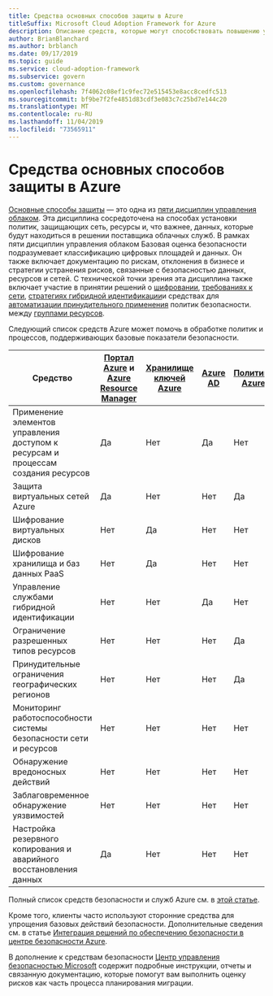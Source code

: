 ```yaml
---
title: Средства основных способов защиты в Azure
titleSuffix: Microsoft Cloud Adoption Framework for Azure
description: Описание средств, которые могут способствовать повышению уровня безопасности в Azure.
author: BrianBlanchard
ms.author: brblanch
ms.date: 09/17/2019
ms.topic: guide
ms.service: cloud-adoption-framework
ms.subservice: govern
ms.custom: governance
ms.openlocfilehash: 7f4062c08ef1c9fec72e515453e8acc8cedfc513
ms.sourcegitcommit: bf9be7f2fe4851d83cdf3e083c7c25bd7e144c20
ms.translationtype: MT
ms.contentlocale: ru-RU
ms.lasthandoff: 11/04/2019
ms.locfileid: "73565911"
---
```

# <a name="security-baseline-tools-in-azure"></a>Средства основных способов защиты в Azure

[Основные способы защиты](./index.md) — это одна из [пяти дисциплин управления облаком](../governance-disciplines.md). Эта дисциплина сосредоточена на способах установки политик, защищающих сеть, ресурсы и, что важнее, данных, которые будут находиться в решении поставщика облачных служб. В рамках пяти дисциплин управления облаком Базовая оценка безопасности подразумевает классификацию цифровых площадей и данных. Он также включает документацию по рискам, отклонения в бизнесе и стратегии устранения рисков, связанные с безопасностью данных, ресурсов и сетей. С технической точки зрения эта дисциплина также включает участие в принятии решений о [шифровании](../../decision-guides/encryption/index.md), [требованиях к сети](../../decision-guides/software-defined-network/index.md), [стратегиях гибридной идентификации](../../decision-guides/identity/index.md)и средствах для [автоматизации принудительного применения](../../decision-guides/policy-enforcement/index.md) политик безопасности. между [группами ресурсов](../../decision-guides/resource-consistency/index.md).

Следующий список средств Azure может помочь в обработке политик и процессов, поддерживающих базовые показатели безопасности.

| Средство | [Портал Azure](https://azure.microsoft.com/features/azure-portal) и [Azure Resource Manager](https://docs.microsoft.com/azure/azure-resource-manager/resource-group-overview)  | [Хранилище ключей Azure](https://docs.microsoft.com/azure/key-vault)  | [Azure AD](https://docs.microsoft.com/azure/active-directory/fundamentals/active-directory-whatis) | [Политика Azure](https://docs.microsoft.com/azure/governance/policy/overview) | [Центр безопасности Azure](https://docs.microsoft.com/azure/security-center/security-center-intro) | [Azure Monitor](https://docs.microsoft.com/azure/azure-monitor/overview) |
|------------------------------------------------------------|---------------------------------|-----------------|----------|--------------|-----------------------|---------------|
| Применение элементов управления доступом к ресурсам и процессам создания ресурсов   | Да                             | Нет              | Да      | Нет           | Нет                    | Нет            |
| Защита виртуальных сетей Azure                                    | Да                             | Нет              | Нет       | Да          | Нет                    | Нет            |
| Шифрование виртуальных дисков                                     | Нет                              | Да             | Нет       | Нет           | Нет                    | Нет            |
| Шифрование хранилища и баз данных PaaS                         | Нет                              | Да             | Нет       | Нет           | Нет                    | Нет            |
| Управление службами гибридной идентификации                            | Нет                              | Нет              | Да      | Нет           | Нет                    | Нет            |
| Ограничение разрешенных типов ресурсов                         | Нет                              | Нет              | Нет       | Да          | Нет                    | Нет            |
| Принудительные ограничения географических регионов                          | Нет                              | Нет              | Нет       | Да          | Нет                    | Нет            |
| Мониторинг работоспособности системы безопасности сети и ресурсов          | Нет                              | Нет              | Нет       | Нет           | Да                   | Да           |
| Обнаружение вредоносных действий                                  | Нет                              | Нет              | Нет       | Нет           | Да                   | Да           |
| Заблаговременное обнаружение уязвимостей                        | Нет                              | Нет              | Нет       | Нет           | Да                   | Нет            |
| Настройка резервного копирования и аварийного восстановления данных                     | Да                             | Нет              | Нет       | Нет           | Нет                    | Нет            |

Полный список средств безопасности и служб Azure см. в [этой статье](https://docs.microsoft.com/azure/security/azure-security-services-technologies).

Кроме того, клиенты часто используют сторонние средства для упрощения базовых действий безопасности. Дополнительные сведения см. в статье [Интеграция решений по обеспечению безопасности в центре безопасности Azure](https://docs.microsoft.com/azure/security-center/security-center-partner-integration).

В дополнение к средствам безопасности [Центр управления безопасностью Microsoft](https://www.microsoft.com/trustcenter/guidance/risk-assessment) содержит подробные инструкции, отчеты и связанную документацию, которые помогут вам выполнить оценку рисков как часть процесса планирования миграции.
